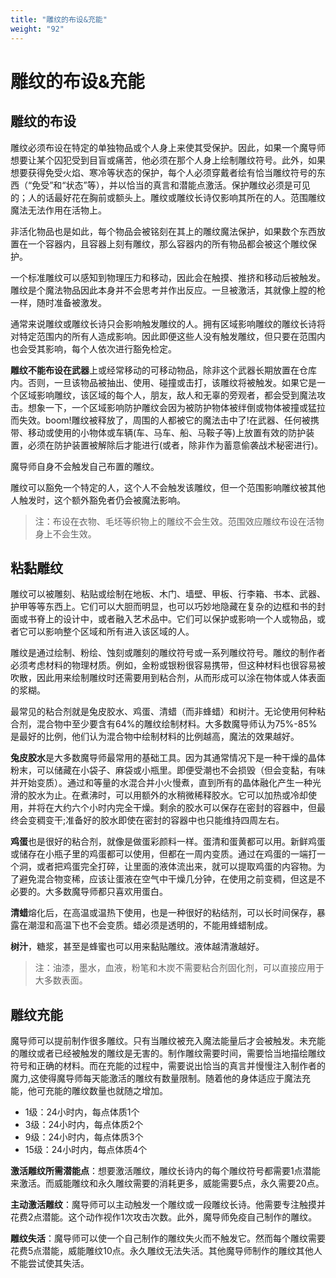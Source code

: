 ```yaml
---
title: "雕纹的布设&充能"
weight: "92"
---
```

# 雕纹的布设&充能

## 雕纹的布设

雕纹必须布设在特定的单独物品或个人身上来使其受保护。因此，如果一个魔导师想要让某个囚犯受到目盲或痛苦，他必须在那个人身上绘制雕纹符号。此外，如果想要获得免受火焰、寒冷等状态的保护，每个人必须穿戴者绘有恰当雕纹符号的东西（“免受”和“状态”等），并以恰当的真言和潜能点激活。保护雕纹必须是可见的；人的话最好花在胸前或额头上。雕纹或雕纹长诗仅影响其所在的人。范围雕纹魔法无法作用在活物上。

非活化物品也是如此，每个物品会被铭刻在其上的雕纹魔法保护，如果数个东西放置在一个容器内，且容器上刻有雕纹，那么容器内的所有物品都会被这个雕纹保护。

一个标准雕纹可以感知到物理压力和移动，因此会在触摸、推挤和移动后被触发。雕纹是个魔法物品因此本身并不会思考并作出反应。一旦被激活，其就像上膛的枪一样，随时准备被激发。

通常来说雕纹或雕纹长诗只会影响触发雕纹的人。拥有区域影响雕纹的雕纹长诗将对特定范围内的所有人造成影响。因此即便这些人没有触发雕纹，但只要在范围内也会受其影响，每个人依次进行豁免检定。

**雕纹不能布设在武器**上或经常移动的可移动物品，除非这个武器长期放置在仓库内。否则，一旦该物品被抽出、使用、碰撞或击打，该雕纹将被触发。如果它是一个区域影响雕纹，该区域的每个人，朋友，敌人和无辜的旁观者，都会受到魔法攻击。想象一下，一个区域影响防护雕纹会因为被防护物体被绊倒或物体被撞或猛拉而失效。boom!雕纹被释放了，周围的人都被它的魔法击中了!在武器、任何被携带、移动或使用的小物体或车辆(车、马车、船、马鞍子等)上放置有效的防护装置，必须在防护装置被解除后才能进行(或者，除非作为蓄意偷袭战术秘密进行)。

魔导师自身不会触发自己布置的雕纹。

雕纹可以豁免一个特定的人，这个人不会触发该雕纹，但一个范围影响雕纹被其他人触发时，这个额外豁免者仍会被魔法影响。

> 注：布设在衣物、毛坯等织物上的雕纹不会生效。范围效应雕纹布设在活物身上不会生效。

## 粘黏雕纹

雕纹可以被雕刻、粘贴或绘制在地板、木门、墙壁、甲板、行李箱、书本、武器、护甲等等东西上。它们可以大胆而明显，也可以巧妙地隐藏在复杂的边框和书的封面或书脊上的设计中，或者融入艺术品中。它们可以保护或影响一个人或物品，或者它可以影响整个区域和所有进入该区域的人。

雕纹是通过绘制、粉绘、蚀刻或雕刻的雕纹符号或一系列雕纹符号。雕纹的制作者必须考虑材料的物理材质。例如，金粉或银粉很容易携带，但这种材料也很容易被吹散，因此用来绘制雕纹时还需要用到粘合剂，从而形成可以涂在物体或人体表面的浆糊。

最常见的粘合剂就是兔皮胶水、鸡蛋、清蜡（而非蜂蜡）和树汁。无论使用何种粘合剂，混合物中至少要含有64%的雕纹绘制材料。大多数魔导师认为75%-85%是最好的比例，他们认为混合物中绘制材料的比例越高，魔法的效果越好。

**兔皮胶水**是大多数魔导师最常用的基础工具。因为其通常情况下是一种干燥的晶体粉末，可以储藏在小袋子、麻袋或小瓶里。即便受潮也不会损毁（但会变黏，有味并开始变质）。通过和等量的水混合并小火慢煮，直到所有的晶体融化产生一种光滑的胶水为止。在煮沸时，可以用额外的水稍微稀释胶水。它可以加热或冷却使用，并将在大约六个小时内完全干燥。剩余的胶水可以保存在密封的容器中，但最终会变稠变干;准备好的胶水即使在密封的容器中也只能维持四周左右。

**鸡蛋**也是很好的粘合剂，就像是做蛋彩颜料一样。蛋清和蛋黄都可以用。新鲜鸡蛋或储存在小瓶子里的鸡蛋都可以使用，但都在一周内变质。通过在鸡蛋的一端打一个洞，或者把鸡蛋完全打碎，让里面的液体流出来，就可以提取鸡蛋的内容物。为了避免混合物变稀，应该让蛋液在空气中干燥几分钟，在使用之前变稠，但这是不必要的。大多数魔导师都只喜欢用蛋白。

**清蜡**熔化后，在高温或温热下使用，也是一种很好的粘结剂，可以长时间保存，暴露在潮湿和高温下也不会变质。蜡必须是透明的，不能用蜂蜡制成。

**树汁**，糖浆，甚至是蜂蜜也可以用来黏贴雕纹。液体越清澈越好。

> 注：油漆，墨水，血液，粉笔和木炭不需要粘合剂固化剂，可以直接应用于大多数表面。

## 雕纹充能

魔导师可以提前制作很多雕纹。只有当雕纹被充入魔法能量后才会被触发。未充能的雕纹或者已经被触发的雕纹是无害的。制作雕纹需要时间，需要恰当地描绘雕纹符号和正确的材料。而在充能的过程中，需要说出恰当的真言并慢慢注入制作者的魔力,这使得魔导师每天能激活的雕纹有数量限制。随着他的身体适应于魔法充能，他可充能的雕纹数量也就随之增加。

- 1级：24小时内，每点体质1个
- 3级：24小时内，每点体质2个
- 9级：24小时内，每点体质3个
- 15级：24小时内，每点体质4个

**激活雕纹所需潜能点**：想要激活雕纹，雕纹长诗内的每个雕纹符号都需要1点潜能来激活。而威能雕纹和永久雕纹需要的消耗更多，威能需要5点，永久需要20点。

**主动激活雕纹**：魔导师可以主动触发一个雕纹或一段雕纹长诗。他需要专注触摸并花费2点潜能。这个动作视作1次攻击次数。此外，魔导师免疫自己制作的雕纹。

**雕纹失活**：魔导师可以使一个自己制作的雕纹失火而不触发它。然而每个雕纹需要花费5点潜能，威能雕纹10点。永久雕纹无法失活。其他魔导师制作的雕纹其他人不能尝试使其失活。
